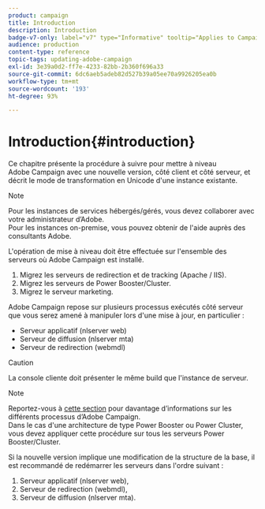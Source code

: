```yaml
---
product: campaign
title: Introduction
description: Introduction
badge-v7-only: label="v7" type="Informative" tooltip="Applies to Campaign Classic v7 only"
audience: production
content-type: reference
topic-tags: updating-adobe-campaign
exl-id: 3e39a0d2-ff7e-4233-82bb-2b360f696a33
source-git-commit: 6dc6aeb5adeb82d527b39a05ee70a9926205ea0b
workflow-type: tm+mt
source-wordcount: '193'
ht-degree: 93%

---
```


# Introduction{#introduction}



Ce chapitre présente la procédure à suivre pour mettre à niveau Adobe Campaign avec une nouvelle version, côté client et côté serveur, et décrit le mode de transformation en Unicode d&#39;une instance existante.

>[!NOTE]
>
>Pour les instances de services hébergés/gérés, vous devez collaborer avec votre administrateur d’Adobe.\
>Pour les instances on-premise, vous pouvez obtenir de l&#39;aide auprès des consultants Adobe.

L&#39;opération de mise à niveau doit être effectuée sur l&#39;ensemble des serveurs où Adobe Campaign est installé.

1. Migrez les serveurs de redirection et de tracking (Apache / IIS).
1. Migrez les serveurs de Power Booster/Cluster.
1. Migrez le serveur marketing.

Adobe Campaign repose sur plusieurs processus exécutés côté serveur que vous serez amené à manipuler lors d&#39;une mise à jour, en particulier :

* Serveur applicatif (nlserver web)
* Serveur de diffusion (nlserver mta)
* Serveur de redirection (webmdl)

>[!CAUTION]
>
>La console cliente doit présenter le même build que l&#39;instance de serveur.

>[!NOTE]
>
>Reportez-vous à [cette section](../../installation/using/general-architecture.md#logical-application-layer) pour davantage d’informations sur les différents processus d’Adobe Campaign.\
>Dans le cas d&#39;une architecture de type Power Booster ou Power Cluster, vous devez appliquer cette procédure sur tous les serveurs Power Booster/Cluster.

Si la nouvelle version implique une modification de la structure de la base, il est recommandé de redémarrer les serveurs dans l&#39;ordre suivant :

1. Serveur applicatif (nlserver web),
1. Serveur de redirection (webmdl),
1. Serveur de diffusion (nlserver mta).
